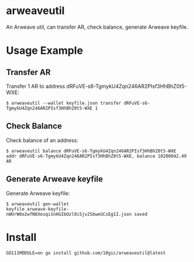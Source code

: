 # arweaveutil
An Arweave util, can transfer AR, check balance, generate Arweave keyfile.

# Usage Example
## Transfer AR
Transfer 1 AR to address dRFuVE-s6-TgmykU4Zqn246AR2PIsf3HhBhZ0t5-WXE:
```shell
$ arweaveutil --wallet keyfile.json transfer dRFuVE-s6-TgmykU4Zqn246AR2PIsf3HhBhZ0t5-WXE 1
```

## Check Balance
Check balance of an address:
```shell
$ arweaveutil balance dRFuVE-s6-TgmykU4Zqn246AR2PIsf3HhBhZ0t5-WXE
addr dRFuVE-s6-TgmykU4Zqn246AR2PIsf3HhBhZ0t5-WXE, balance 10200042.49 AR
```

## Generate Arweave keyfile
Generate Arweave keyfile:
```shell
$ arweaveutil gen-wallet
keyfile arweave-keyfile-nWUrW0o2wfN8XeuqiSnHGIbOzl0iSjv2SbweGCsEg1I.json saved
```

# Install
```shell
GO111MODULE=on go install github.com/10gic/arweaveutil@latest
```
